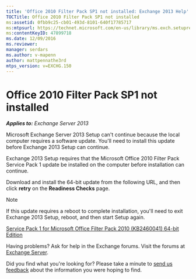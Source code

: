 ```yaml
---
title: 'Office 2010 Filter Pack SP1 not installed: Exchange 2013 Help'
TOCTitle: Office 2010 Filter Pack SP1 not installed
ms:assetid: 0fbb9c25-cb01-493d-8101-640f17785717
ms:mtpsurl: https://technet.microsoft.com/en-us/library/ms.exch.setupreadiness.msfilterpackv2sp1notinstalled(v=EXCHG.150)
ms:contentKeyID: 47899718
ms.date: 12/09/2016
ms.reviewer: 
manager: serdars
ms.author: v-mapenn
author: mattpennathe3rd
mtps_version: v=EXCHG.150
---
```


# Office 2010 Filter Pack SP1 not installed

_**Applies to:** Exchange Server 2013_

Microsoft Exchange Server 2013 Setup can't continue because the local computer requires a software update. You'll need to install this update before Exchange 2013 Setup can continue.

Exchange 2013 Setup requires that the Microsoft Office 2010 Filter Pack Service Pack 1 update be installed on the computer before installation can continue.

Download and install the 64-bit update from the following URL, and then click **retry** on the **Readiness Checks** page.

> [!NOTE]
> If this update requires a reboot to complete installation, you'll need to exit Exchange 2013 Setup, reboot, and then start Setup again.

[Service Pack 1 for Microsoft Office Filter Pack 2010 (KB2460041) 64-bit Edition](https://go.microsoft.com/fwlink/p/?linkid=254043)

Having problems? Ask for help in the Exchange forums. Visit the forums at [Exchange Server](https://go.microsoft.com/fwlink/p/?linkid=60612).

Did you find what you're looking for? Please take a minute to [send us feedback](mailto:exsetuphelpfeedback@microsoft.com?subject=exchange%202013%20setup%20help%20feedback) about the information you were hoping to find.
